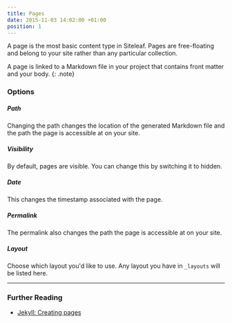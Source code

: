 ```yaml
---
title: Pages
date: 2015-11-03 14:02:00 +01:00
position: 1
---
```


A page is the most basic content type in Siteleaf. Pages are free-floating and belong to your site rather than any particular collection.

A page is linked to a Markdown file in your project that contains front matter and your body.
{: .note}

### Options

##### Path

Changing the path changes the location of the generated Markdown file and the path the page is accessible at on your site.

##### Visibility

By default, pages are visible. You can change this by switching it to hidden.

##### Date

This changes the timestamp associated with the page.

##### Permalink

The permalink also changes the path the page is accessible at on your site.

##### Layout

Choose which layout you'd like to use. Any layout you have in `_layouts` will be listed here.

---

### Further Reading

- [Jekyll: Creating pages](http://jekyllrb.com/docs/pages/)
